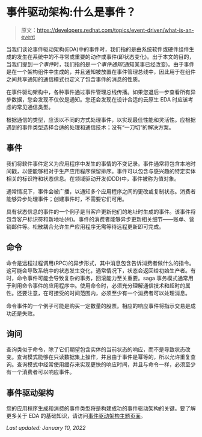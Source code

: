# 事件驱动架构:什么是事件？

> 原文：<https://developers.redhat.com/topics/event-driven/what-is-an-event>

当我们谈论事件驱动架构(EDA)中的事件时，我们指的是由系统软件或硬件组件生成的发生在系统中的不寻常或重要的动作或事件(即状态变化)。出于本文的目的，当我们提到*一个事件*时，我们指的是*一个事件通知*(通知某事已经改变)。由于事件是在一个架构组件中生成的，并且通知被放置在事件管理总线中，因此用于在组件之间共享通知的通信模式也定义了包含事件的消息的性质。

在事件驱动架构中，各种事件通过事件管理总线传播。如果您退后一步查看所有异步数据，您会发现不仅仅是通知。您还会发现在设计合适的云原生 EDA 时应该考虑的常见通信类型。

根据通信的类型，应该以不同的方式处理事件，以实现最佳性能和灵活性。应根据遇到的事件类型选择合适的处理和通信技术；没有“一刀切”的解决方案。

## 事件

我们将软件事件定义为应用程序中发生的事情的不变记录。事件通常将包含本地时间戳，以便能够相对于生产应用程序保留排序。事件可以包含与感兴趣的特定实体相关的标识符和状态信息。在领域驱动开发(DDD)中，事件被称为值对象。

通常情况下，事件会被广播，以通知多个应用程序之间的更改或复制状态。消费者能够异步处理事件；创建事件时，不需要它们可用。

具有状态信息的事件的一个例子是当客户更新他们的地址时生成的事件。该事件将包含客户标识符和新地址(州)。事件的消费者能够异步更新相关细节——账单、营销邮件等。松散耦合允许生产应用程序无需等待远程更新即可完成。

## 命令

命令是远程过程调用(RPC)的异步形式，其中消息包含告诉消费者做什么的指令。这可能会导致系统中的状态发生变化，通常情况下，状态会返回给初始生产者。有时，命令事件可能会导致复杂的事务，回滚能力至关重要。saga 事务模式通常用于利用命令事件的应用程序中。使用命令时，必须充分理解通信技术和超时的属性。还要注意，在可接受的时间范围内，必须至少有一个消费者可以处理消息。

命令事件的一个例子可能是购买一定数量的股票。相应的响应事件将指示交易是成功还是失败。

## 询问

查询类似于命令，除了它们期望包含实体的当前状态的响应，而不是导致状态改变。查询模式能够在只读数据集上操作，并且由于事件是幂等的，所以允许重复查询。查询模式中经常使用缓存来实现更快的响应时间，并且与命令一样，必须至少有一个消费者可以响应事件。

## 事件驱动架构

您的应用程序生成和消费的事件类型将是构建成功的事件驱动架构的关键。要了解更多关于 EDA 的基础知识，请访问[事件驱动架构主题页面](/topics/event-driven "Event-driven architecture for microservices")。

*Last updated: January 10, 2022*